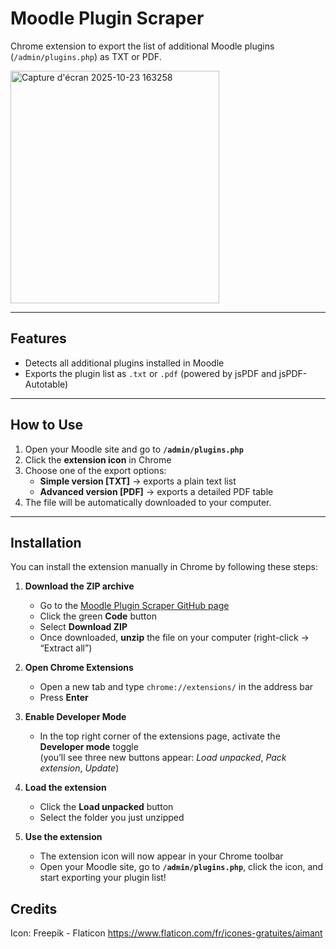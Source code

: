 # Moodle Plugin Scraper

Chrome extension to export the list of additional Moodle plugins (`/admin/plugins.php`) as TXT or PDF.

<img width="334" height="372" alt="Capture d'écran 2025-10-23 163258" src="https://github.com/user-attachments/assets/a890d49a-09f8-4200-884b-8b8c21a56b8e" />

---

## Features

- Detects all additional plugins installed in Moodle  
- Exports the plugin list as `.txt` or `.pdf` (powered by jsPDF and jsPDF-Autotable)  

---

## How to Use

1. Open your Moodle site and go to **`/admin/plugins.php`**  
2. Click the **extension icon** in Chrome  
3. Choose one of the export options:
   - **Simple version [TXT]** → exports a plain text list  
   - **Advanced version [PDF]** → exports a detailed PDF table  
4. The file will be automatically downloaded to your computer.


---

## Installation 

You can install the extension manually in Chrome by following these steps:

1. **Download the ZIP archive**
   - Go to the [Moodle Plugin Scraper GitHub page](https://github.com/SergeT24/moodle-plugin-scraper)
   - Click the green **Code** button  
   - Select **Download ZIP**
   - Once downloaded, **unzip** the file on your computer (right-click → “Extract all”)

2. **Open Chrome Extensions**
   - Open a new tab and type `chrome://extensions/` in the address bar  
   - Press **Enter**

3. **Enable Developer Mode**
   - In the top right corner of the extensions page, activate the **Developer mode** toggle  
     (you’ll see three new buttons appear: *Load unpacked*, *Pack extension*, *Update*)

4. **Load the extension**
   - Click the **Load unpacked** button  
   - Select the folder you just unzipped

5. **Use the extension**
   - The extension icon will now appear in your Chrome toolbar  
   - Open your Moodle site, go to **`/admin/plugins.php`**, click the icon, and start exporting your plugin list!

## Credits

Icon: Freepik - Flaticon https://www.flaticon.com/fr/icones-gratuites/aimant
